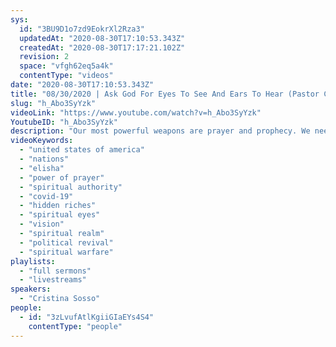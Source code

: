 ```yaml
---
sys:
  id: "3BU9D1o7zd9EokrXl2Rza3"
  updatedAt: "2020-08-30T17:10:53.343Z"
  createdAt: "2020-08-30T17:17:21.102Z"
  revision: 2
  space: "vfgh62eq5a4k"
  contentType: "videos"
date: "2020-08-30T17:10:53.343Z"
title: "08/30/2020 | Ask God For Eyes To See And Ears To Hear (Pastor Cristina Sosso)"
slug: "h_Abo3SyYzk"
videoLink: "https://www.youtube.com/watch?v=h_Abo3SyYzk"
YoutubeID: "h_Abo3SyYzk"
description: "Our most powerful weapons are prayer and prophecy. We need to begin to see in the spiritual realm. Through our obedience and our prayers we have the power to transform the nations. Ask God to give you eyes to see and ears to hear. This sermon was delivered by Pastor Cristina Sosso at Freedom Fellowship Church International on August 30, 2020."
videoKeywords:
  - "united states of america"
  - "nations"
  - "elisha"
  - "power of prayer"
  - "spiritual authority"
  - "covid-19"
  - "hidden riches"
  - "spiritual eyes"
  - "vision"
  - "spiritual realm"
  - "political revival"
  - "spiritual warfare"
playlists:
  - "full sermons"
  - "livestreams"
speakers:
  - "Cristina Sosso"
people:
  - id: "3zLvufAtlKgiiGIaEYs4S4"
    contentType: "people"
---
```

